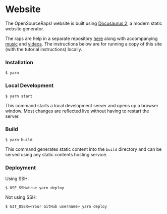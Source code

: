 # Website

The OpenSourceRaps! website is built using [Docusaurus 2](https://docusaurus.io/), a modern static website generator.

The raps are help in a separate repository [here](http://code.opensourceraps.com) along with accompanying [music](http://raps.opensourceraps.com) and [videos](http://tv.opensourceraps.com).  The instructions below are for running a copy of this site (with the tutorial instructions) locally.

### Installation
```
$ yarn
```

### Local Development
```
$ yarn start
```

This command starts a local development server and opens up a browser window. Most changes are reflected live without having to restart the server.

### Build
```
$ yarn build
```

This command generates static content into the `build` directory and can be served using any static contents hosting service.

### Deployment
Using SSH:
```
$ USE_SSH=true yarn deploy
```

Not using SSH:
```
$ GIT_USER=<Your GitHub username> yarn deploy
```